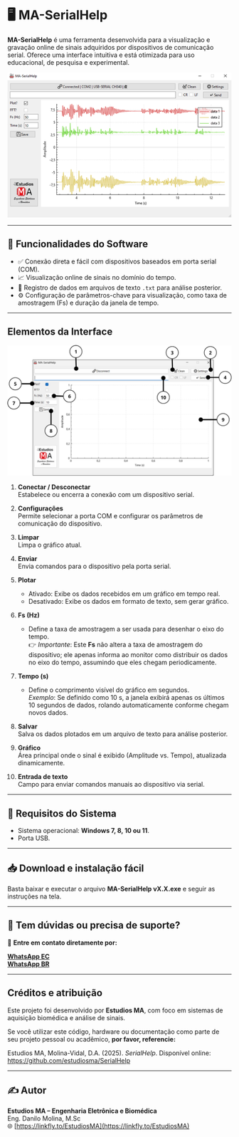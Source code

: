 # 🖥️ MA-SerialHelp

**MA-SerialHelp** é uma ferramenta desenvolvida para a visualização e gravação online de sinais adquiridos por dispositivos de comunicação serial. Oferece uma interface intuitiva e está otimizada para uso educacional, de pesquisa e experimental.

![Interface MA-SerialHelp](img/Product.png)

---

## 🚀 Funcionalidades do Software

- ✅ Conexão direta e fácil com dispositivos baseados em porta serial (COM).
- 📈 Visualização online de sinais no domínio do tempo.
- 💾 Registro de dados em arquivos de texto `.txt` para análise posterior.
- ⚙️ Configuração de parâmetros-chave para visualização, como taxa de amostragem (Fs) e duração da janela de tempo.

---

## Elementos da Interface

![Interface MA-SerialHelp](img/System.png)

1. **Conectar / Desconectar**  
   Estabelece ou encerra a conexão com um dispositivo serial.

2. **Configurações**  
   Permite selecionar a porta COM e configurar os parâmetros de comunicação do dispositivo.

3. **Limpar**  
   Limpa o gráfico atual.

4. **Enviar**  
   Envia comandos para o dispositivo pela porta serial.

5. **Plotar**  
   - Ativado: Exibe os dados recebidos em um gráfico em tempo real.  
   - Desativado: Exibe os dados em formato de texto, sem gerar gráfico.

6. **Fs (Hz)**  
   - Define a taxa de amostragem a ser usada para desenhar o eixo do tempo.  
   👉 *Importante*: Este **Fs** não altera a taxa de amostragem do dispositivo; ele apenas informa ao monitor como distribuir os dados no eixo do tempo, assumindo que eles chegam periodicamente.

7. **Tempo (s)**  
   - Define o comprimento visível do gráfico em segundos.  
   *Exemplo*: Se definido como 10 s, a janela exibirá apenas os últimos 10 segundos de dados, rolando automaticamente conforme chegam novos dados.

8. **Salvar**  
   Salva os dados plotados em um arquivo de texto para análise posterior.

9. **Gráfico**  
   Área principal onde o sinal é exibido (Amplitude vs. Tempo), atualizada dinamicamente.

10. **Entrada de texto**  
    Campo para enviar comandos manuais ao dispositivo via serial.

---

## 📌 Requisitos do Sistema

- Sistema operacional: **Windows 7, 8, 10 ou 11**.  
- Porta USB.

---

## 📥 Download e instalação fácil

Basta baixar e executar o arquivo **MA-SerialHelp vX.X.exe** e seguir as instruções na tela.

---

## 📣 Tem dúvidas ou precisa de suporte?

📲 **Entre em contato diretamente por:**  

[**WhatsApp EC**](https://wa.me/593979287659?text=Ol%C3%A1%21+Quero+adquirir+o+dispositivo+%2AAccelHelp)  
[**WhatsApp BR**](https://wa.me/5521998957829?text=Ol%C3%A1%21+Quero+adquirir+o+dispositivo+%2AAccelHelp)

---

## Créditos e atribuição

Este projeto foi desenvolvido por **Estudios MA**, com foco em sistemas de aquisição biomédica e análise de sinais.

Se você utilizar este código, hardware ou documentação como parte de seu projeto pessoal ou acadêmico, **por favor, referencie:**  

Estudios MA, Molina-Vidal, D.A. (2025). *SerialHelp*. Disponível online: https://github.com/estudiosma/SerialHelp

---

## ✍️ Autor

**Estudios MA – Engenharia Eletrônica e Biomédica**  
Eng. Danilo Molina, M.Sc  
🌐 [https://linkfly.to/EstudiosMA](https://linkfly.to/EstudiosMA)
